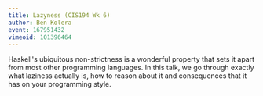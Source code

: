 ```yaml
---
title: Lazyness (CIS194 Wk 6)
author: Ben Kolera
event: 167951432
vimeoid: 101396464
---
```


Haskell's ubiquitous non-strictness is a wonderful property that sets it apart
from most other programming languages. In this talk, we go through exactly what
laziness actually is, how to reason about it and consequences that it has on
your programming style.
